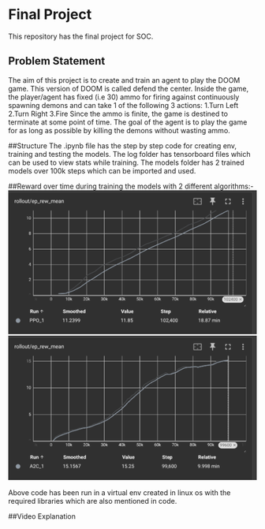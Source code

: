 # Final Project
This repository has the final project for SOC.
## Problem Statement
The aim of this project is to create and train an agent to play the DOOM game. This version of DOOM is called defend the center. Inside the game, the player/agent has fixed (i.e 30) ammo for firing against continuously spawning demons and can take 1 of the following 3 actions:
1.Turn Left
2.Turn Right
3.Fire
Since the ammo is finite, the game is destined to terminate at some point of time. The goal of the agent is to play the game for as long as possible by killing the demons without wasting ammo.

##Structure
The .ipynb file has the step by step code for creating env, training and testing the models.
The log folder has tensorboard files which can be used to view stats while training.
The models folder has 2 trained models over 100k steps which can be imported and used.

##Reward over time during training the models with 2 different algorithms:-
![PPO algorithm](image.png)
![A2C algorithm](<Screenshot from 2025-07-15 23-14-55.png>)

Above code has been run in a virtual env created in linux os with the required libraries which are also mentioned in code.

##Video Explanation


